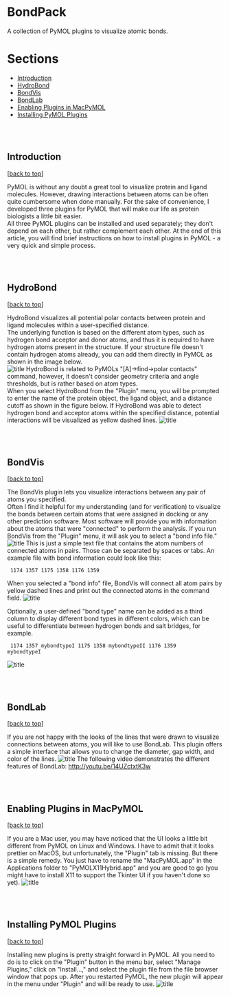 BondPack
========

A collection of PyMOL plugins to visualize atomic bonds.


# Sections

- [Introduction](#introduction)
- [HydroBond](#hydrobond)
- [BondVis](#bondvis)
- [BondLab](#bondlab)
- [Enabling Plugins in MacPyMOL](#enabling-plugins-in-macpymol)
- [Installing PyMOL Plugins](#installing-pymol-plugins)

<br>
<br>

## Introduction
[[back to top](#sections)]

PyMOL is without any doubt a great tool to visualize protein and ligand molecules. However, drawing interactions between atoms can be often quite cumbersome when done manually. For the sake of convenience, I developed three plugins for PyMOL that will make our life as protein biologists a little bit easier.  
All three PyMOL plugins can be installed and used separately; they don't depend on each other, but rather complement each other.
At the end of this article, you will find brief instructions on how to install plugins in PyMOL - a very quick and simple process.   

<br>
<br>

## HydroBond
[[back to top](#sections)]

HydroBond visualizes all potential polar contacts between protein and ligand molecules within a user-specified distance.   
The underlying function is based on the different atom types, such as hydrogen bond acceptor and donor atoms, and thus it is required to have hydrogen atoms present in the structure. If your structure file doesn't contain hydrogen atoms already, you can add them directly in PyMOL as shown in the image below.  
![title](img/add_hydrogens.png)
HydroBond is related to PyMOLs "[A]->find->polar contacts" command, however, it doesn't consider geometry criteria and angle thresholds, but is rather based on atom types.   
When you select HydroBond from the "Plugin" menu, you will be prompted to enter the name of the protein object, the ligand object, and a distance cutoff as shown in the figure below. If HydroBond was able to detect hydrogen bond and acceptor atoms within the specified distance, potential interactions will be visualized as yellow dashed lines.
![title](img/hydrobond_action.png)

<br>
<br>

## BondVis
[[back to top](#sections)]

The BondVis plugin lets you visualize interactions between any pair of atoms you specified.  
Often I find it helpful for my understanding (and for verification) to visualize the bonds between certain atoms that were assigned in docking or any other prediction software. Most software will provide you with information about the atoms that were "connected" to perform the analysis.
If you run BondVis from the "Plugin" menu, it will ask you to select a "bond info file." 
![title](img/bondinfo.png)
This is just a simple text file that contains the atom numbers of connected atoms in pairs. Those can be separated by spaces or tabs. An example file with bond information could look like this:  
<code><pre>
1174		1357
1175		1358
1176		1359
</pre></code>
When you selected a "bond info" file, BondVis will connect all atom pairs by yellow dashed lines and print out the connected atoms in the command field.
![title](img/bondvis.png)

Optionally, a user-defined "bond type" name can be added as a third column to display different bond types in different colors, which can be useful to differentiate between hydrogen bonds and salt bridges, for example.

<code><pre>
1174     1357     mybondtypeI
1175     1358     mybondtypeII
1176     1359     mybondtypeI
</pre></code>

![title](img/bondvis_bondtype.png)

<br>
<br>

## BondLab
[[back to top](#sections)]

If you are not happy with the looks of the lines that were drawn to visualize connections between atoms, you will like to use BondLab. This plugin offers a simple interface that allows you to change the diameter, gap width, and color of the lines. 
![title](img/bondlab.png)
The following video demonstrates the different features of BondLab:
http://youtu.be/14UZctxtK3w

<br>
<br>

## Enabling Plugins in MacPyMOL
[[back to top](#sections)]

If you are a Mac user, you may have noticed that the UI looks a little bit different from PyMOL on Linux and Windows. I have to admit that it looks prettier on MacOS, but unfortunately, the "Plugin" tab is missing.
But there is a simple remedy. You just have to rename the "MacPyMOL.app" in the Applications folder to "PyMOLX11Hybrid.app" and you are good to go (you might have to install X11 to support the Tkinter UI if you haven't done so yet).
![title](img/macpymol_rename.png)

<br>
<br>

## Installing PyMOL Plugins
[[back to top](#sections)]

Installing new plugins is pretty straight forward in PyMOL. All you need to do is to click on the "Plugin" button in the menu bar, select "Manage Plugins," click on "Install...," and select the plugin file from the file browser window that pops up. After you restarted PyMOL, the new plugin will appear in the menu under "Plugin" and will be ready to use.
![title](img/install_plugins.png)
